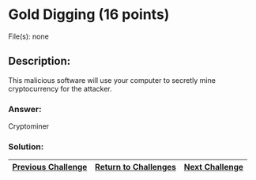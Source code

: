 # Gold Digging (16 points)

File(s): none

## Description:

This malicious software will use your computer to secretly mine cryptocurrency for the attacker.

### Answer:

Cryptominer

### Solution:



| [Previous Challenge](/Challenges/Protect-And-Defend/9) | [Return to Challenges](/Challenges/../../../#modules) | [Next Challenge](/Challenges/Protect-And-Defend/11) |
| :------- | :-----: | ------: |